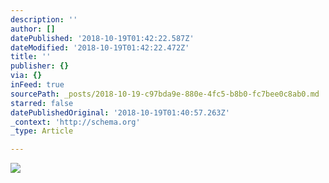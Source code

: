 ```yaml
---
description: ''
author: []
datePublished: '2018-10-19T01:42:22.587Z'
dateModified: '2018-10-19T01:42:22.472Z'
title: ''
publisher: {}
via: {}
inFeed: true
sourcePath: _posts/2018-10-19-c97bda9e-880e-4fc5-b8b0-fc7bee0c8ab0.md
starred: false
datePublishedOriginal: '2018-10-19T01:40:57.263Z'
_context: 'http://schema.org'
_type: Article

---
```

![](https://the-grid-user-content.s3-us-west-2.amazonaws.com/df782001-6357-402d-9393-bd95ce0ad3db.jpg)